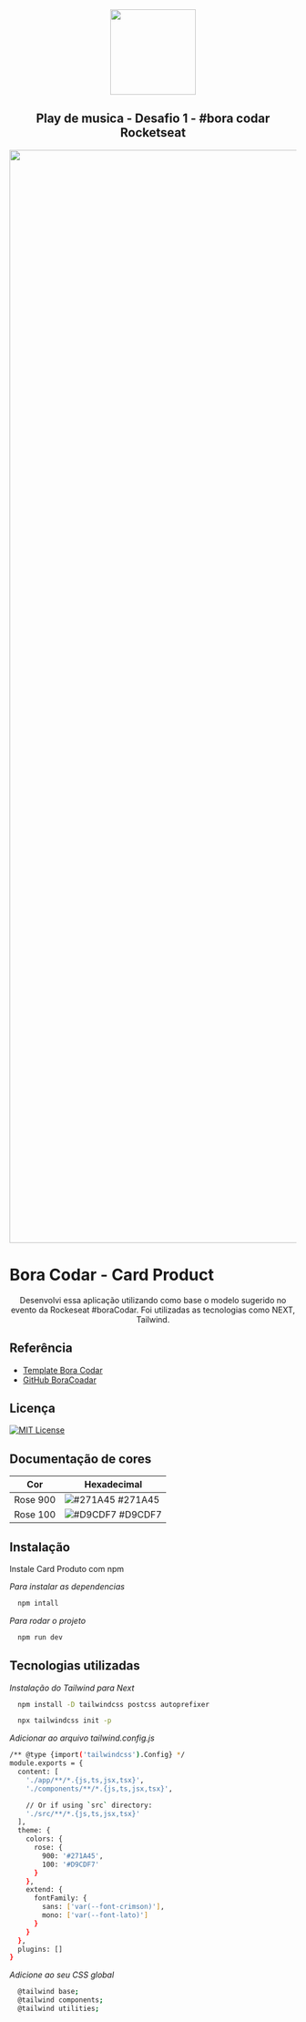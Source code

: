 <div align="center">
  <img src="https://user-images.githubusercontent.com/7221671/228865434-48fb40fe-58f8-49b1-8a7b-0627b1846165.png" width="150" />
</div>

<h2 align="center"> Play de musica - Desafio 1 - #bora codar Rocketseat</h2>

<div align="center"> 
  <img src="https://user-images.githubusercontent.com/7221671/228925941-2b7aa7fc-04f5-4808-b9bd-a128944b5fe8.png" width="1920" />
</div>

<h1>Bora Codar - Card Product</h1>

<p align="center">Desenvolvi essa aplicação utilizando como base o modelo sugerido no evento da Rockeseat #boraCodar. Foi utilizadas as tecnologias como NEXT, Tailwind.</p>

<h2>Referência</h2>

- [Template Bora Codar](https://www.figma.com/community/file/1195050984449538256/%23boraCodar---Desafio-2)
- [GitHub BoraCoadar](https://github.com/maykbrito/boracodar)

<h2>Licença</h2>

[![MIT License](https://img.shields.io/badge/License-MIT-green.svg)](https://choosealicense.com/licenses/mit/)

<h2>Documentação de cores</h2>

| Cor      | Hexadecimal                                                      |
| -------- | ---------------------------------------------------------------- |
| Rose 900 | ![#271A45](https://via.placeholder.com/10/271A45?text=+) #271A45 |
| Rose 100 | ![#D9CDF7](https://via.placeholder.com/10/D9CDF7?text=+) #D9CDF7 |

<h2>Instalação</h2>

Instale Card Produto com npm

_Para instalar as dependencias_

```bash
  npm intall
```

_Para rodar o projeto_

```bash
  npm run dev
```

<h2>Tecnologias utilizadas</h2>

_Instalação do Tailwind para Next_

```bash
  npm install -D tailwindcss postcss autoprefixer
```

```bash
  npx tailwindcss init -p
```

_Adicionar ao arquivo tailwind.config.js_

```bash
/** @type {import('tailwindcss').Config} */
module.exports = {
  content: [
    './app/**/*.{js,ts,jsx,tsx}',
    './components/**/*.{js,ts,jsx,tsx}',

    // Or if using `src` directory:
    './src/**/*.{js,ts,jsx,tsx}'
  ],
  theme: {
    colors: {
      rose: {
        900: '#271A45',
        100: '#D9CDF7'
      }
    },
    extend: {
      fontFamily: {
        sans: ['var(--font-crimson)'],
        mono: ['var(--font-lato)']
      }
    }
  },
  plugins: []
}


```

_Adicione ao seu CSS global_

```bash
  @tailwind base;
  @tailwind components;
  @tailwind utilities;
```
